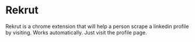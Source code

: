 # Rekrut
<p> Rekrut is a chrome extension that will help a person scrape a linkedin profile by visiting. Works automatically. Just visit the profile page.
</p>
